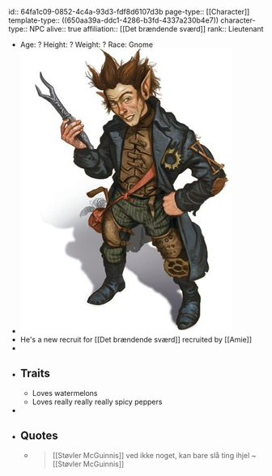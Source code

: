 id:: 64fa1c09-0852-4c4a-93d3-fdf8d6107d3b
page-type:: [[Character]]
template-type:: ((650aa39a-ddc1-4286-b3fd-4337a230b4e7))
character-type:: NPC
alive:: true
affiliation:: [[Det brændende sværd]]
rank:: Lieutenant

- Age: ?
  Height: ?
  Weight: ?
  Race: Gnome
- ![image.png](../assets/image_1694771710780_0.png)
- He's a new recruit for [[Det brændende sværd]] recruited by [[Amie]]
-
- ## Traits
	- Loves watermelons
	- Loves really really really spicy peppers
-
- ## Quotes
	- > [[Støvler McGuinnis]] ved ikke noget, kan bare slå ting ihjel
	  ~ [[Støvler McGuinnis]]